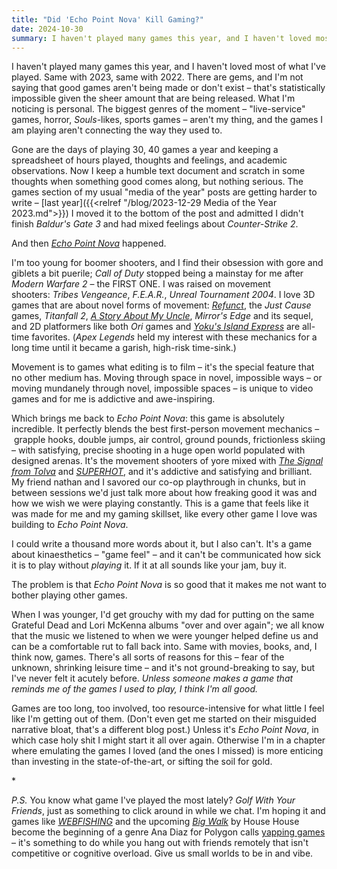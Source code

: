 ```yaml
---
title: "Did 'Echo Point Nova' Kill Gaming?"
date: 2024-10-30
summary: I haven't played many games this year, and I haven't loved most of what I've played. Same with 2023, same with 2022. And then *Echo Point Nova* happened.
---
```


I haven't played many games this year, and I haven't loved most of what I've played. Same with 2023, same with 2022. There are gems, and I'm not saying that good games aren't being made or don't exist – that's statistically impossible given the sheer amount that are being released. What I'm noticing is personal. The biggest genres of the moment – "live-service" games, horror, *Souls*-likes, sports games – aren't my thing, and the games I am playing aren't connecting the way they used to.

Gone are the days of playing 30, 40 games a year and keeping a spreadsheet of hours played, thoughts and feelings, and academic observations. Now I keep a humble text document and scratch in some thoughts when something good comes along, but nothing serious. The games section of my usual "media of the year" posts are getting harder to write – [last year]({{<relref "/blog/2023-12-29 Media of the Year 2023.md">}}) I moved it to the bottom of the post and admitted I didn't finish *Baldur's Gate 3* and had mixed feelings about *Counter-Strike 2*.

And then [*Echo Point Nova*](https://store.steampowered.com/app/1836730/Echo_Point_Nova/) happened.

I'm too young for boomer shooters, and I find their obsession with gore and giblets a bit puerile; *Call of Duty* stopped being a mainstay for me after *Modern Warfare 2* – the FIRST ONE. I was raised on movement shooters: *Tribes Vengeance*, *F.E.A.R.*, *Unreal Tournament 2004*. I love 3D games that are about novel forms of movement: [*Refunct*](https://store.steampowered.com/app/406150/Refunct/), the *Just Cause* games, *Titanfall 2*, [*A Story About My Uncle*](https://store.steampowered.com/app/278360/A_Story_About_My_Uncle/), *Mirror's Edge* and its sequel, and 2D platformers like both *Ori* games and [*Yoku's Island Express*](https://store.steampowered.com/app/334940/Yokus_Island_Express/) are all-time favorites. (*Apex Legends* held my interest with these mechanics for a long time until it became a garish, high-risk time-sink.)

Movement is to games what editing is to film – it's the special feature that no other medium has. Moving through space in novel, impossible ways – or moving mundanely through novel, impossible spaces – is unique to video games and for me is addictive and awe-inspiring.

Which brings me back to *Echo Point Nova*: this game is absolutely incredible. It perfectly blends the best first-person movement mechanics – grapple hooks, double jumps, air control, ground pounds, frictionless skiing – with satisfying, precise shooting in a huge open world populated with designed arenas. It's the movement shooters of yore mixed with [*The Signal from Tolva*](https://store.steampowered.com/app/457760/The_Signal_From_Tlva/) and [*SUPERHOT*](https://store.steampowered.com/app/322500/SUPERHOT/), and it's addictive and satisfying and brilliant. My friend nathan and I savored our co-op playthrough in chunks, but in between sessions we'd just talk more about how freaking good it was and how we wish we were playing constantly. This is a game that feels like it was made for me and my gaming skillset, like every other game I love was building to *Echo Point Nova*.

I could write a thousand more words about it, but I also can't. It's a game about kinaesthetics – "game feel" – and it can't be communicated how sick it is to play without *playing* it. If it at all sounds like your jam, buy it.

The problem is that *Echo Point Nova* is so good that it makes me not want to bother playing other games.

When I was younger, I'd get grouchy with my dad for putting on the same Grateful Dead and Lori McKenna albums "over and over again"; we all know that the music we listened to when we were younger helped define us and can be a comfortable rut to fall back into. Same with movies, books, and, I think now, games. There's all sorts of reasons for this – fear of the unknown, shrinking leisure time – and it's not ground-breaking to say, but I've never felt it acutely before. *Unless someone makes a game that reminds me of the games I used to play, I think I'm all good.*

Games are too long, too involved, too resource-intensive for what little I feel like I'm getting out of them. (Don't even get me started on their misguided narrative bloat, that's a different blog post.) Unless it's *Echo Point Nova*, in which case holy shit I might start it all over again. Otherwise I'm in a chapter where emulating the games I loved (and the ones I missed) is more enticing than investing in the state-of-the-art, or sifting the soil for gold.

\*

*P.S.* You know what game I've played the most lately? *Golf With Your Friends*, just as something to click around in while we chat. I'm hoping it and games like [*WEBFISHING*](https://store.steampowered.com/app/3146520/WEBFISHING/) and the upcoming [*Big Walk*](https://bigwalk.game/) by House House become the beginning of a genre Ana Diaz for Polygon calls [yapping games](https://www.polygon.com/gaming/468027/webfishing-online-chat-room-game) – it's something to do while you hang out with friends remotely that isn't competitive or cognitive overload. Give us small worlds to be in and vibe.
